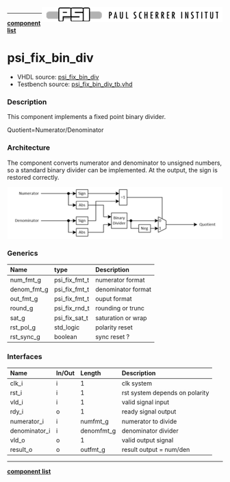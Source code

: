 <img align="right" src="psi_logo.png">

***

[**component list**](../README.md)

# psi_fix_bin_div
 - VHDL source: [psi_fix_bin_div](../../hdl/psi_fix_bin_div.vhd)
 - Testbench source: [psi_fix_bin_div_tb.vhd](../../testbench/psi_fix_bin_div_tb/psi_fix_bin_div_tb.vhd)

### Description
This component implements a fixed point binary divider.

Quotient=Numerator/Denominator

### Architecture

The component converts numerator and denominator to unsigned numbers, so a standard binary divider can be implemented. At the output, the sign is restored correctly.

<img align="center" src="psi_fix_bin_div.png">

### Generics
| Name        | type          | Description        |
|:------------|:--------------|:-------------------|
| num_fmt_g   | psi_fix_fmt_t | numerator format   |
| denom_fmt_g | psi_fix_fmt_t | denominator format |
| out_fmt_g   | psi_fix_fmt_t | ouput format       |
| round_g     | psi_fix_rnd_t | rounding or trunc  |
| sat_g       | psi_fix_sat_t | saturation or wrap |
| rst_pol_g   | std_logic     | polarity reset     |
| rst_sync_g  | boolean       | sync reset ?       |

### Interfaces
| Name          | In/Out   | Length      | Description                    |
|:--------------|:---------|:------------|:-------------------------------|
| clk_i         | i        | 1           | clk system                     |
| rst_i         | i        | 1           | rst system depends on polarity |
| vld_i         | i        | 1           | valid signal input             |
| rdy_i         | o        | 1           | ready signal output            |
| numerator_i   | i        | numfmt_g    | numerator to divide            |
| denominator_i | i        | denomfmt_g  | denominator divider            |
| vld_o         | o        | 1           | valid output signal            |
| result_o      | o        | outfmt_g    | result output = num/den        |

---
[**component list**](../README.md)
